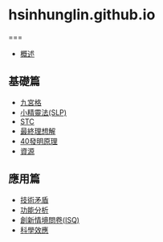 # hsinhunglin.github.io
===

- [概述](./intro.md)

基礎篇
---
- [九宮格](./ch01.md)
- [小精靈法(SLP)](./ch02.md)
- [STC](./ch03.md)
- [最終理想解](./ch04.md)
- [40發明原理](./ch05.md)
- [資源](./ch06.md) 

應用篇
---
- [技術矛盾](./ch07.md)
- [功能分析](./ch08.md)
- [創新情境問卷(ISQ)](./ch09.md)
- [科學效應](./ch10.md)
